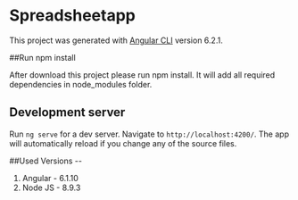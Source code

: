 # Spreadsheetapp

This project was generated with [Angular CLI](https://github.com/angular/angular-cli) version 6.2.1.

##Run npm install

After download this project please run npm install. It will add all required dependencies in node_modules folder.

## Development server

Run `ng serve` for a dev server. Navigate to `http://localhost:4200/`. The app will automatically reload if you change any of the source files.

##Used Versions --

1. Angular - 6.1.10
2. Node JS  - 8.9.3